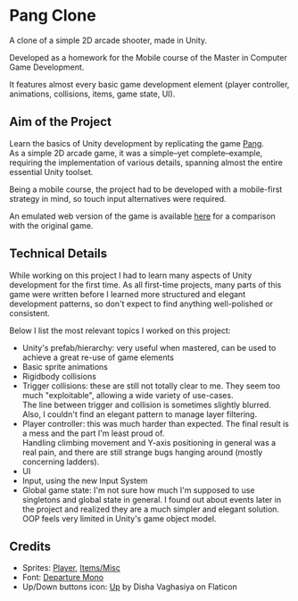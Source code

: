 # Pang Clone

A clone of a simple 2D arcade shooter, made in Unity.

Developed as a homework for the Mobile course of the Master in Computer Game Development.

It features almost every basic game development element
(player controller, animations, collisions, items, game state, UI).


## Aim of the Project

Learn the basics of Unity development by replicating the game [Pang](https://en.wikipedia.org/wiki/Buster_Bros.). \
As a simple 2D arcade game, it was a simple–yet complete–example,
requiring the implementation of various details, spanning almost the entire essential Unity toolset.

Being a mobile course, the project had to be developed with a mobile-first strategy in mind,
so touch input alternatives were required.

An emulated web version of the game is available
[here](https://www.miniplay.com/game/pang) for a comparison with the original game.


## Technical Details

While working on this project I had to learn many aspects of Unity development for the first time.
As all first-time projects,
many parts of this game were written before I learned more structured and elegant development patterns,
so don't expect to find anything well-polished or consistent.

Below I list the most relevant topics I worked on this project:
- Unity's prefab/hierarchy: very useful when mastered,
  can be used to achieve a great re-use of game elements
- Basic sprite animations
- Rigidbody collisions
- Trigger collisions: these are still not totally clear to me.
  They seem too much "exploitable", allowing a wide variety of use-cases. \
  The line between trigger and collision is sometimes slightly blurred.
  Also, I couldn't find an elegant pattern to manage layer filtering.
- Player controller: this was much harder than expected.
  The final result is a mess and the part I'm least proud of. \
  Handling climbing movement and Y-axis positioning in general was a real pain,
  and there are still strange bugs hanging around
  (mostly concerning ladders).
- UI
- Input, using the new Input System
- Global game state: I'm not sure how much I'm supposed to use singletons and global state in general.
  I found out about events later in the project and realized they are a much simpler and elegant solution.
  OOP feels very limited in Unity's game object model.


## Credits

- Sprites:
  [Player](https://www.spriters-resource.com/arcade/pangbusterbrospompingworld/sheet/32437),
  [Items/Misc](https://spritedatabase.net/game/3097)
- Font: [Departure Mono](https://departuremono.com)
- Up/Down buttons icon: [Up](https://www.flaticon.com/free-icon/up_12547950)
  by Disha Vaghasiya on Flaticon
